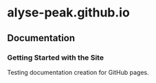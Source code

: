 # alyse-peak.github.io

## Documentation
### Getting Started with the Site
Testing documentation creation for GitHub pages. 
